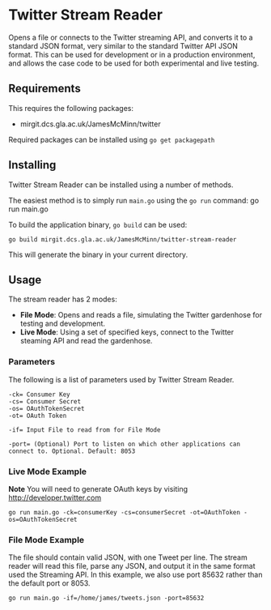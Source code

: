 # Twitter Stream Reader
Opens a file or connects to the Twitter streaming API, and converts it to a 
standard JSON format, very similar to the standard Twitter API JSON format.
This can be used for development or in a production environment, and allows
the case code to be used for both experimental and live testing.

## Requirements
This requires the following packages:
 - mirgit.dcs.gla.ac.uk/JamesMcMinn/twitter

Required packages can be installed using `go get packagepath`

## Installing
Twitter Stream Reader can be installed using a number of methods.

The easiest method is to simply run `main.go` using the `go run` command: 
    go run main.go

To  build the application binary, `go build` can be used:

    go build mirgit.dcs.gla.ac.uk/JamesMcMinn/twitter-stream-reader

This will generate the binary in your current directory.

## Usage
The stream reader has 2 modes:
 - **File Mode**: Opens and reads a file, simulating the Twitter gardenhose
	for testing and development.
 - **Live Mode**: Using a set of specified keys, connect to the Twitter 
	steaming API and read the gardenhose.

### Parameters
The following is a list of parameters used by Twitter Stream Reader. 

    -ck= Consumer Key
    -cs= Consumer Secret
    -os= OAuthTokenSecret
    -ot= OAuth Token

    -if= Input File to read from for File Mode

    -port= (Optional) Port to listen on which other applications can connect to. Optional. Default: 8053


### Live Mode Example
**Note** You will need to generate OAuth keys by visiting http://developer.twitter.com

	go run main.go -ck=consumerKey -cs=consumerSecret -ot=OAuthToken -os=OAuthTokenSecret

### File Mode Example
The file should contain valid JSON, with one Tweet per line. The stream reader will read this file,
parse any JSON, and output it in the same format used the Streaming API. In this example, we also 
use port 85632 rather than the default port or 8053.
 
    go run main.go -if=/home/james/tweets.json -port=85632
